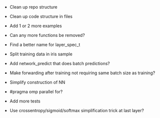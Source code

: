 * Clean up repo structure
* Clean up code structure in files
* Add 1 or 2 more examples
* Can any more functions be removed?
* Find a better name for layer_spec_t
* Split training data in iris sample
* Add network_predict that does batch predictions?

* Make forwarding after training not requiring same batch size as training?
* Simplify construction of NN
* #pragma omp parallel for?
* Add more tests
* Use crossentropy/sigmoid/softmax simplification trick at last layer?
